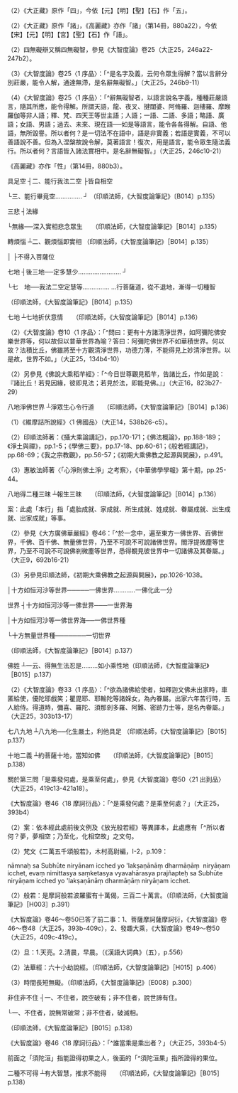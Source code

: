 [^1]: 參見《大般若波羅蜜多經》卷416〈18
修治地品〉：「^云何菩薩摩訶薩應遠離相想？善現！若菩薩摩訶薩觀貪等惑無所有故，是為菩薩摩訶薩應遠離相想。」（大正7，86b14-17）

[^2]: 參見《大般若波羅蜜多經》卷416〈18
修治地品〉：「^云何菩薩摩訶薩應遠離見執？善現！若菩薩摩訶薩都不見有諸見性故，是為菩薩摩訶薩應遠離見執。」（大正7，86b17-19）

[^3]: 「不著十八界」與「不著十二入」位置互換【石】。（大正25，416d，n.10）

[^4]: 參見《大般若波羅蜜多經》卷416〈18
修治地品〉：「^云何菩薩摩訶薩應遠離依佛見執？善現！若菩薩摩訶薩知依佛見執不得見佛故，是為菩薩摩訶薩應遠離依佛見執。」（大正7，86c15-18）

[^5]: 三三昧：自相空，不念諸相，三界中不作。（印順法師，《大智度論筆記》〔E003〕p.289）

[^6]: 〔佛〕－【宋】【元】【明】【宮】【聖】。（大正25，416d，n.11）

[^7]: 參見《大般若波羅蜜多經》卷416〈18
修治地品〉：「^云何菩薩摩訶薩應圓滿悲愍有情，及於有情無所執著？善現！若菩薩摩訶薩已得大悲及嚴淨土都無所執，是為菩薩摩訶薩應圓滿悲愍有情，及於有情無所執著。」（大正7，87a14-17）

[^8]: 參見《大般若波羅蜜多經》卷416〈18
修治地品〉：「^云何菩薩摩訶薩應圓滿通達真實理趣，及於此中無所執著？善現！若菩薩摩訶薩於一切法真實理趣，雖如實通達而無所通達都無所執，是為菩薩摩訶薩應圓滿通達真實理趣，及於此中無所執著。」（大正7，87a25-b1）

[^9]: 作故＝作故忍【宋】【宮】【聖】【石】，＝作忍故【元】【明】。（大正25，416d，n.13）

[^10]: 參見《大般若波羅蜜多經》卷416〈18
修治地品〉：「^云何菩薩摩訶薩應圓滿無生忍智？善現！若菩薩摩訶薩忍一切法無生、無滅、無所造作，及知名色畢竟不生，是為菩薩摩訶薩應圓滿無生忍智。」（大正7，87b1-4）

[^11]: （一）＋心【元】【明】【石】。（大正25，416d，n.14）

[^12]: 行＝作【石】。（大正25，416d，n.15）

[^13]: 參見《大般若波羅蜜多經》卷416〈18
修治地品〉：「^云何菩薩摩訶薩應圓滿說一切法一相理趣？善現！若菩薩摩訶薩於一切法行不二相，是為菩薩摩訶薩應圓滿說一切法一相理趣。」（大正7，87b4-7）

[^14]: 參見《大般若波羅蜜多經》卷416〈18
修治地品〉：「^云何菩薩摩訶薩應圓滿滅除分別？善現！若菩薩摩訶薩於一切法不起分別，是為菩薩摩訶薩應圓滿滅除分別。」（大正7，87b7-10）

[^15]: 想＝相【石】。（大正25，416d，n.16）

[^16]: 想＝相【聖】。（大正25，416d，n.17）

[^17]: 參見《大般若波羅蜜多經》卷416〈18
修治地品〉：「^云何菩薩摩訶薩應圓滿遠離諸想？善現！若菩薩摩訶薩遠離小、大及無量想，是為菩薩摩訶薩應圓滿遠離諸想。」（大正7，87b10-13）

[^18]: 參見《大般若波羅蜜多經》卷416〈18
修治地品〉：「^云何菩薩摩訶薩應圓滿遠離諸見？善現！若菩薩摩訶薩遠離聲聞、獨覺地見，是為菩薩摩訶薩應圓滿遠離諸見。」（大正7，87b13-15）

[^19]: 參見《大般若波羅蜜多經》卷416〈18
修治地品〉：「^云何菩薩摩訶薩應圓滿遠離煩惱？善現！若菩薩摩訶薩棄捨一切有漏煩惱習氣相續，是為菩薩摩訶薩應圓滿遠離煩惱。」（大正7，87b15-18）

[^20]: 〔故〕－【宋】【宮】【聖】。（大正25，416d，n.18）

[^21]: 參見《大般若波羅蜜多經》卷416〈18
修治地品〉：「^云何菩薩摩訶薩應圓滿止觀地？善現！若菩薩摩訶薩修一切智、一切相智，是為菩薩摩訶薩應圓滿止觀地。」（大正7，87b18-20）

[^22]: （慧地）＋調意【元】【明】。（大正25，416d，n.19）

[^23]: 參見《大般若波羅蜜多經》卷416〈18
修治地品〉：「^云何菩薩摩訶薩應圓滿調伏心性？善現！若菩薩摩訶薩不著三界，是為菩薩摩訶薩應圓滿調伏心性。」（大正7，87b20-23）

[^24]: 〔一〕－【宮】。（大正25，416d，n.20）

[^25]: 國＝界【宋】【元】【明】【宮】【聖】下同。（大正25，416d，n.21）

[^26]: 〔云何菩薩〕－【聖】。（大正25，416d，n.22）

[^27]: 參見《大般若波羅蜜多經》卷416〈18
修治地品〉：「^云何菩薩摩訶薩應圓滿見諸佛土，如其所見而自嚴淨種種佛土？善現！若菩薩摩訶薩住一佛土，能見十方無邊佛國，亦能示現，而曾不生佛國土想。又為成熟諸有情故，現處三千大千世界轉輪王位而自莊嚴，亦能棄捨而無所執，是為菩薩摩訶薩應圓滿見諸佛土，如其所見而自嚴淨種種佛土。」（大正7，87c15-22）

[^28]: （1）四＝五【元】【明】【聖】【石】。（大正25，416d，n.23）

（2）《大正藏》原作「四」，今依【元】【明】【聖】【石】作「五」。

[^29]: 而＝所【宋】【元】【明】【宮】。（大正25，416d，n.24）

[^30]: 無邊＋（身）【宋】【宮】。（大正25，416d，n.25）

[^31]: 《大正藏》原作「世界量」，今依《高麗藏》作「量世界」（第14冊，880a18）。

[^32]: 犍闥婆＝揵闥婆【宋】【元】【明】【宮】，＝揵闥波【聖】下同。（大正25，417d，n.1）

[^33]: （1）諸＝語【宋】【元】【明】【宮】【聖】【石】。（大正25，417d，n.2）

（2）《大正藏》原作「諸」，《高麗藏》亦作「諸」（第14冊，880a22），今依【宋】【元】【明】【宮】【聖】【石】作「語」。

[^34]: （1）辭辯：四無礙辯（義無礙辯、法無礙辯、辭無礙辯、樂說無礙智）中之「辭無礙辯」。

（2）四無礙辯又稱四無礙智，參見《大智度論》卷25（大正25，246a22-247b2）。

（3）《大智度論》卷25〈1
序品〉：「^是名字及義，云何令眾生得解？當以言辭分別莊嚴，能令人解，通達無滯，是名辭無礙智。」（大正25，246b9-11）

（4）《大智度論》卷25〈1
序品〉：「^辭無礙智者，以語言說名字義，種種莊嚴語言，隨其所應，能令得解。所謂天語，龍、夜叉、揵闥婆、阿脩羅、迦樓羅、摩睺羅伽等非人語；釋、梵、四天王等世主語；人語；一語、二語、多語；略語、廣語；女語、男語；過去、未來、現在語──如是等語言，能令各各得解。自語、他語，無所毀譽。所以者何？是一切法不在語中，語是非實義；若語是實義，不可以善語說不善。但為入涅槃故說令解，莫著語言！復次，用是語言，能令眾生隨法義行。所以者何？言語皆入諸法實相中。是名辭無礙智。」（大正25，246c10-21）

[^35]: 參見《大般若波羅蜜多經》卷416〈18
修治地品〉：「^云何菩薩摩訶薩應圓滿入胎具足？善現！若菩薩摩訶薩雖一切生處實恒化生，而為益有情現入胎藏，於中具足無邊勝事，是為菩薩摩訶薩應圓滿入胎具足。」（大正7，88b3-6）

[^36]: 性＝姓【宋】【元】【明】【宮】【石】。（大正25，417d，n.4）

《高麗藏》亦作「性」（第14冊，880b3）。

[^37]: 參見《大般若波羅蜜多經》卷416〈18
修治地品〉：「^云何菩薩摩訶薩應圓滿種姓具足？善現！若菩薩摩訶薩常在過去諸菩薩摩訶薩種姓中生，是為菩薩摩訶薩應圓滿種姓具足。」（大正7，88b13-16）

[^38]: 參見《大般若波羅蜜多經》卷416〈18
修治地品〉：「^云何菩薩摩訶薩應圓滿生身具足？善現！若菩薩摩訶薩於初生時，其身具足一切相好，放大光明遍照無邊諸佛世界，亦令彼界六種變動，有情遇者無不蒙益，是為菩薩摩訶薩應圓滿生身具足。」（大正7，88b19-24）

[^39]: 必＝畢【石】。（大正25，417d，n.5）

[^40]: 善＋（根）【宋】【元】【明】【宮】。（大正25，417d，n.6）

[^41]: （清）＋淨【石】。（大正25，417d，n.7）

[^42]: 參見《大般若波羅蜜多經》卷416〈18
修治地品〉：「^云何菩薩摩訶薩應圓滿一切功德成辦具足？善現！若菩薩摩訶薩滿足殊勝福慧資糧，成就有情、嚴淨佛土，是為菩薩摩訶薩應圓滿一切功德成辦具足。」（大正7，88c7-10）

[^43]: 參見印順法師，《初期大乘佛教之起源與開展》，p.707、pp.710-711。

[^44]: （圓）＋滿【元】【明】。（大正25，417d，n.8）

[^45]: 為＝名【石】。（大正25，417d，n.9）

[^46]: 參見《大般若波羅蜜多經》卷416〈18
修治地品〉：「^云何菩薩摩訶薩住第十地已，與諸如來應言無別？善現！是菩薩摩訶薩已圓滿六波羅蜜多，乃至已圓滿十八佛不共法，具一切智、一切相智，若復永斷一切煩惱習氣相續便住佛地。由此故說：若菩薩摩訶薩住第十地已，與諸如來應言無別。」（大正7，88c11-17）

[^47]: 忍＝人【聖】【石】。（大正25，417d，n.10）

[^48]: 參見《大般若波羅蜜多經》卷416〈18
修治地品〉：「^善現！云何菩薩摩訶薩住第十地趣如來地？善現！是菩薩摩訶薩方便善巧，行六波羅蜜多、四念住乃至十八佛不共法，超淨觀地、種姓地、第八地、具見地、薄地、離欲地、已辦地、獨覺地及菩薩地，又能永斷一切煩惱習氣相續，便成如來、應、正等覺住如來地。善現！如是菩薩摩訶薩住第十地趣如來地。」（大正7，88c17-24）

[^49]: 〔是名〕－【宋】【元】【明】【宮】。（大正25，417d，n.11）

[^50]: （論）＋者【明】，者＝釋【石】。（大正25，417d，n.12）

[^51]: 我等二十法，即第七地菩薩不著我、不著眾生乃至不著依戒見等二十法，參見《摩訶般若波羅蜜經》卷6〈20
發趣品〉（大正8，257a27-b9)，《大智度論》卷50（大正25，416b7-22）。

[^52]: 《正觀》，（6），p.137：我不可得，參見《大智度論》卷12（大正25，148b3-150a17）、卷31（大正25，295c-296a）、卷42（大正25，364c21-365a15，368c28-369a24）。

[^53]: 一＝必【宋】【宮】【聖】。（大正25，417d，n.13）

[^54]: ┌一、能行十八空............... ┐

具足空 ┤二、能行我法二空 ├皆自相空

└三、能行畢竟空............... ┘
（印順法師，《大智度論筆記》〔B014〕p.135）

[^55]: 〔利根〕－【石】。（大正25，417d，n.14）

[^56]: （自）＋相【元】【明】。（大正25，417d，n.15）

[^57]: 三事：空、無相、無作。

[^58]: 上以說三＝已上說【宋】【元】【明】，＝以上說【宮】【聖】。（大正25，417d，n.16）

[^59]: 《正觀》，（6），p.137：就「具足空」解說，參見《大智度論》卷50（大正25，417b2-15）。

[^60]: 〔眾〕－【宋】【元】【明】【宮】【聖】【石】。（大正25，417d，n.17）

[^61]: 參見《大智度論》卷20（大正25，208c-209a）、卷40（大正25，350b25-29）。

[^62]: 〔性〕－【宋】【元】【明】【宮】【聖】。（大正25，417d，n.18）

[^63]: ┌生緣

三悲 ┤法緣

└無緣──深入實相悲念眾生　　（印順法師，《大智度論筆記》［B014］p.135）

[^64]: 〔則〕－【宋】【元】【明】【宮】。（大正25，417d，n.19）

[^65]: 國＋（土）【石】。（大正25，417d，n.20）

[^66]: 今＝令【宋】【元】【明】【宮】。（大正25，417d，n.21）

[^67]: 《正觀》，（6），p.137：參見《大智度論》卷5〈1
序品〉：「^善法、不善法、有漏、無漏、有為、無為等法──如是諸法入不二入法門，入實法相門。如是入竟，是中深入諸法實相時，心忍直入、無諍無礙，是名法等忍。」（大正25，97b22-29）

[^68]: 《正觀》，（6），p.137：參見《大智度論》卷15（大正25，170b16-172a4），《大智度論》卷18（大正25，190b10-191a1），《大智度論》卷43（大正25，370a21-c23）。

[^69]: 法忍＝忍法【宋】【元】【明】【宮】【聖】。（大正25，417d，n.23）

[^70]: 〔名〕－【宋】【元】【明】【宮】。（大正25，417d，n.24）

[^71]: 說諸＝諸說【宋】【宮】。（大正25，417d，n.25）

[^72]: 不二法：根塵不生識。（印順法師，《大智度論筆記》〔E007〕p.299）

[^73]: 七住菩薩：轉法見。（印順法師，《大智度論筆記》〔E006〕p.297）

[^74]: ┌一、七地前折伏粗煩惱──愛見慢等細者七地離

轉煩惱 ┴二、觀煩惱即實相
（印順法師，《大智度論筆記》［B014］p.135）

[^75]: 參見Lamotte（1980, p.2428, n.1）：參見《智度論》卷39〈4
往生品〉：「^小乘人畏三惡道故，以十不善業為罪。大乘人以一切能生著心取相法，與三解脫門相違者名為罪。以是事異故，名為大乘。若見有是三業雖不起惡，亦不名牢固；不見是身口意是三業根本，是為牢固。是菩薩法空故，不見是三事──用是三事起慳貪相、犯戒相、瞋恚相、懈怠相、散亂相、愚癡相。因無故果亦無；如無樹則無蔭，若能如是觀者，則能除身口意麁業。問曰：先說罪業今何以故言麁業？答曰：麁業、罪業無異，罪即是麁，不名為細。復次，聲聞人以身口不善業名為麁，意不善業名為細；瞋恚、邪見等諸結使名為麁罪，愛慢等結使名為細罪；三惡覺──所謂欲覺、瞋覺、惱覺名為麁；親里覺、國土覺、不死覺名為細，但善覺名為微細。於摩訶衍中盡皆為麁。以是故，此說麁罪。」（大正25，345c19-346a5）

[^76]: 是＝者【宋】【宮】。（大正25，417d，n.26）

[^77]: 即＝則【宋】【宮】。（大正25，417d，n.27）

[^78]: 煩惱即實相。（印順法師，《大智度論筆記》〔E007〕p.299）

[^79]: ┌初三地──慧多定少........................ ┐

│ ├不得入菩薩位

七地 ┤後三地──定多慧少........................ ┘

└七　地──我法二空定慧等...............
...行菩薩道，從不退地，漸得一切種智

（印順法師，《大智度論筆記》［B014］p.135）

[^80]: 今＝令【宋】【元】【明】【宮】＊。（大正25，417d，n.21）

[^81]: 先於＝於先【宋】【元】【明】【宮】。（大正25，417d，n.29）

[^82]: 〔伏〕－【宋】【元】【明】【宮】【聖】。（大正25，418d，n.1）

[^83]: ┌六地折伏五情

七地 ┴七地折伏意情　　（印順法師，《大智度論筆記》［B014］p.136）

[^84]: 七住菩薩：肉身。入定不著習氣，出定有習氣。（印順法師，《大智度論筆記》〔E006〕p.297）

[^85]: 以＝已【宋】【宮】。（大正25，418d，n.2）

[^86]: 知＝如【宋】【元】【明】【宮】。（大正25，418d，n.3）

[^87]: 〔二劫乃至〕－【宋】【宮】【聖】。（大正25，418d，n.4）

[^88]: 差＝瘥【宋】【元】【明】【宮】。（大正25，418d，n.5）

[^89]: 還＝眾【宋】【宮】。（大正25，418d，n.6）

[^90]: 七住菩薩：欲自滅心，十方佛勸。（印順法師，《大智度論筆記》〔E006〕p.297）

[^91]: （1）參見《佛說無量壽經》卷上（大正12，267b19-c13）。

（2）《大智度論》卷10〈1
序品〉：「^問曰：更有十方諸清淨世界，如阿彌陀佛安樂世界等，何以故但以普華世界為喻？答曰：阿彌陀佛世界不如華積世界。何以故？法積比丘，佛雖將至十方觀清淨世界，功德力薄，不能得見上妙清淨世界。以是故，世界不如。」（大正25，134b4-10）

[^92]: 《正觀》，（6），p.137：參見《大智度論》卷10（大正25，134b）、卷38（大正25，342c28-343a4）、卷39（大正25，344b1-16）。

[^93]: （聖）＋王【宋】【元】【明】【宮】。（大正25，418d，n.7）

[^94]: （1）參見《摩訶般若波羅蜜經》卷6〈20
發趣品〉：「^云何菩薩如實觀佛身？如實觀法身故。」（大正8，259b8）

（2）另參見《佛說大乘稻芉經》：「^今日世尊觀見稻芉，告諸比丘，作如是說：『諸比丘！若見因緣，彼即見法；若見於法，即能見佛。』」（大正16，823b27-29）

[^95]: 法＝出【聖】。（大正25，418d，n.9）

[^96]: 法身：法空不可得。（印順法師，《大智度論筆記》〔E007〕p.299）

[^97]: 法空：緣生無性。（印順法師，《大智度論筆記》〔E007〕p.299）

[^98]: 《正觀》，（6），p.138：參見《大智度論》卷24（大正25，238c27-239a26）。

[^99]: ┌菩薩自淨其身

八地淨佛世界
┴淨眾生心令行道　　（印順法師，《大智度論筆記》［B014］p.136）

[^100]: （此）＋彼【石】。（大正25，418d，n.10）

[^101]: 「心淨眾生淨，心淨國土淨」，參見：

（1）《維摩詰所說經》〈1 佛國品〉（大正14，538b26-c5）。

（2）印順法師著：《攝大乘論講記》，pp.170-171；《佛法概論》，pp.188-189；《淨土與禪》，pp.1-5；《學佛三要》，pp.17-18、pp.60-61；《般若經講記》，pp.68-69；《我之宗教觀》，pp.56-57；《初期大乘佛教之起源與開展》，p.491。

（3）惠敏法師著〈「心淨則佛土淨」之考察〉，《中華佛學學報》第十期，pp.25-44。

[^102]: 作＝住【聖】。（大正25，418d，n.11）

[^103]: 四種兵：象兵、馬兵、車兵、步兵。參見《雜阿含經》卷40（1114經）（大正2，294a16）；《長阿含經》卷4《遊行經》（大正1，29b16-18）；《最勝問菩薩十住除垢斷結經》卷8（大正10，1030c5-6）等。

[^104]: 殺活：1.謂死與生。2.指定人之死活。（《漢語大詞典》（六），p.1491）

[^105]: 今＝念【宋】【元】【明】【宮】。（大正25，418d，n.12）

[^106]: ┌如幻三昧

八地得二種三昧
┴報生三昧　　（印順法師，《大智度論筆記》［B014］p.136）

[^107]: 役用：1.役使；使用。（《漢語大詞典》（三），p.926）

[^108]: 役力：猶效力。晉陸雲《〈盛德頌〉序》："臣命違千載之運，身生四百之外，恨不得役力聖明之鑒，寓目風塵之會。"（《漢語大詞典》（三），p.925）

[^109]: 本行：九地中攝。（印順法師，《大智度論筆記》［H014］p.405）

案：此處「本行」指「處胎成就、家成就、所生成就、姓成就、眷屬成就、出生成就、出家成就」等事。

[^110]: 所應＝應所【宋】【宮】【聖】。（大正25，418d，n.13）

[^111]: 或＝有【石】。（大正25，418d，n.14）

[^112]: （1）華嚴經：一佛世界［義似出此］。（印順法師，《大智度論筆記》［H017］p.409）

（2）參見《大方廣佛華嚴經》卷46：「^於一念中，遍至東方一佛世界、百佛世界，千佛、百千佛、無量佛世界，乃至不可說不可說諸佛世界。閻浮提微塵等世界，乃至不可說不可說佛剎微塵等世界，悉得覩見彼世界中一切諸佛及其眷屬。」（大正9，692b16-21）

（3）另參見印順法師，《初期大乘佛教之起源與開展》，pp.1026-1038。

[^113]: ┌三千大千世界────────一世界

│十方如恒河沙等世界─────一佛世界............一佛化此一分

世界 ┤十方如恒河沙等一佛世界───一世界海

│十方如恒河沙等一佛世界海──一佛世界種

└十方無量世界種───────一切世界

（印順法師，《大智度論筆記》［B014］p.137）

[^114]: 六度：前五──福；第六──慧。（印順法師，《大智度論筆記》〔E007〕p.298）

[^115]: 智＋（慧）【石】。（大正25，418d，n.15）

[^116]: 故＋（願智故）【石】。（大正25，418d，n.16）

[^117]: 菩薩入胎：二說。（印順法師，《大智度論筆記》〔E007〕p.299）

[^118]: 下＋（故）【聖】。（大正25，419d，n.1）

[^119]: 案：經中第五法是「家成就」，第六法是「所生成就」，論之次第與經所說相反。

[^120]: 俟（^ㄙˋ）：2.等待。（《漢語大詞典》（一），p.1433）

[^121]: 俟待＝使侍【聖】。（大正25，419d，n.2）

[^122]: 第六法「^所生成就」，《摩訶般若波羅蜜經》僅提到「^若剎利家生，若婆羅門家生故」（大正25，417a3-4），而《大智度論》另提及「放大光明，照無量世界」，此似與第九法「云何菩薩出生成就？生時光明遍照無量無邊世界，亦不取相故」（大正25，417a7-8）有關。

[^123]: 某＝其【聖】【石】。（大正25，419d，n.3）

[^124]: 〔生〕－【石】。（大正25，419d，n.4）

[^125]: 案：經中第五法是「家成就」，第六法是「所生成就」，論之次第與經所說相反。

[^126]: 〔利〕－【石】。（大正25，419d，n.5）

[^127]: 生＋（成就）【元】【明】。（大正25，419d，n.6）

[^128]: 參見《長阿含經》卷1（1經）《大本經》（大正1，2a16-19）。

[^129]: 得＝是【石】。（大正25，419d，n.9）

[^130]: 姓＝性【元】【明】。（大正25，419d，n.10）

[^131]: ┌一云、初深心牢固是

佛姓
┴一云、得無生法忍是.........如小乘性地（印順法師，《大智度論筆記》［B015］p.137）

[^132]: （1）《高麗藏》作「瞿毗耶」（第14冊，883c）。

（2）《大智度論》卷33〈1
序品〉：「^欲為諸佛給使者，如釋迦文佛未出家時，車匿給使，優陀耶戲笑；瞿毘耶、耶輸陀等諸婇女，為內眷屬。出家六年苦行時，五人給侍。得道時，彌喜、羅陀、須那剎多羅、阿難、密跡力士等，是名內眷屬。」（大正25，303b13-17）

[^133]: 參見Lamotte（1980, p.2441, n.1）：參見《方廣佛華嚴經》卷75〈39
入法界品〉：^「爾時善財童子詣彼釋女瞿波之所，頂禮其足合掌而住，作如是言：『聖者！我已先發阿耨多羅三藐三菩提心，而未知菩薩云何於生死中，而不為生死過患所染？了法自性，而不住聲聞、辟支佛地？具足佛法，而修菩薩行？住菩薩地，而入佛境界？超過世間，而於世受生？成就法身，而示現無邊種種色身？證無相法，而為眾生示現諸相？知法無說，而廣為眾生演說諸法？知眾生空，而恒不捨化眾生事？雖知諸佛不生不滅，而勤供養，無有退轉？雖知諸法無業無報，而修諸善行恒不止息？』」（大正10，406c8-17）

[^134]: 毘＝鞞【宋】【元】【明】【宮】。（大正25，419d，n.11）

[^135]: 不可思議經：瞿毘耶眷屬皆住不退。（印順法師，《大智度論筆記》［H016］p.408）

[^136]: 共＝具【宋】【宮】。（大正25，419d，n.12）

[^137]: 居士寶，又稱為「主藏寶、典藏寶」，為轉輪聖王七寶（輪寶、象寶、馬寶、珠寶、玉女寶、典藏寶、典兵寶）之一。參見《長阿含經》卷3（2經）《遊行經》（大正1，22b18-c6）。

[^138]: 第九法「出生成就」，《經》說「^云何菩薩出生成就？生時光明遍照無量無邊世界，亦不取相故。」（大正25，417a7-8）此處《論》未解釋，然前釋第六法「生成就」時卻提到「^菩薩從母右脇出，如滿月從雲中出，放大光明，照無量世界」（大正25，419a11-13）。

[^139]: 婇＝綵【聖】。（大正25，419d，n.13）

[^140]: 狀＝然【聖】。（大正25，419d，n.14）

[^141]: 齎（^ㄐㄧ）持：攜帶，攜持。（《漢語大詞典》（十二），p.1443）

[^142]: 〔王〕－【宋】【元】【明】【宮】【聖】。（大正25，419d，n.15）

[^143]: 捧＝奉【石】。（大正25，419d，n.16）

[^144]: 《正觀》，（6），p.138：參見《智度論》卷50（大正25，417a11-13）。

[^145]: 〔葉〕－【聖】。（大正25，419d，n.17）

[^146]: ┌七地───破諸煩惱，自利具足

七八九地 ┴八九地──化生嚴土，利他具足
（印順法師，《大智度論筆記》［B015］p.137）

[^147]: 〔他〕－【宋】【元】【明】【宮】【聖】【石】。（大正25，419d，n.18）

[^148]: ┌約三乘共地，即是佛地

十地二義
┴約菩薩十地，當知如佛　　（印順法師，《大智度論筆記》［B015］p.138）

[^149]: （諸）＋菩薩【宋】【元】【明】【宮】。（大正25，419d，n.19）

[^150]: 參見《大智度論》卷46〈18
摩訶衍品〉：「^爾時，須菩提白佛言：『世尊！^（1）^何等是菩薩摩訶薩摩訶衍？^（2）^云何當知菩薩摩訶薩發趣大乘？^（3）^是乘發何處？是乘至何處？^（4）^當住何處？^（5）^誰當乘是乘出者？』」（大正25，393b2-5）

關於第三問「是乘發何處，是乘至何處」，參見《大智度論》卷50〈21
出到品〉（大正25，419c13-421a18）。

[^151]: 《摩訶般若波羅蜜經》卷5〈18
問乘品〉：「^是乘發何處？是乘至何處？」（大正8，250a4）

《大智度論》卷46〈18
摩訶衍品〉：「^是乘發何處？是乘至何處？」（大正25，393b4）

[^152]: 參見《大般若波羅蜜多經》卷416〈19
出住品〉：^「復次，善現！汝問『如是大乘從何處出至何處住』者，善現！如是大乘從三界中出，至一切智智中住，然以無二為方便故無出無住。所以者何？善現！若大乘、若一切智智，如是二法非相應非不相應，無色、無見、無對，一相，所謂無相。」（大正7，88c26-89a2）

[^153]: 參見《大般若波羅蜜多經》卷416〈19
出住品〉：「^善現！諸有欲令無相之法有出住者，則為欲令真如空、實際、不思議界、安隱界、寂靜界、斷界、離界、滅界空亦有出住，然真如空乃至滅界空，不能從三界中出，亦不能至一切智智中住。何以故？真如空真如空自性空，乃至滅界空滅界空自性空故。」（大正7，89a7-12）

[^154]: 〔人〕－【聖】。（大正25，419d，n.24）

[^155]: 無＋（上）【聖】。（大正25，419d，n.25）

[^156]: （1）《放光般若經》卷4〈22
問出衍品〉：「^欲出生無相法者，為欲出生夢、幻、炎、響、光、影。欲出生無相法者，為欲出生如來之所作化。何以故？夢、幻、炎、響、光、影及如來所化，亦不出三界亦不住薩云若。何以故？夢以夢事空，炎事、幻事、響光事、影事，乃至如來所化事皆自空。」（大正8，29c20-25）

（2）案：依本經此處前後文例及《放光般若經》等異譯本，此處應有「^所以者何？夢，夢相空；乃至化，化相空故」之文句。

[^157]: 波＝婆【聖】，〔波〕－【石】。（大正25，420d，n.1）

[^158]: 波羅蜜＋（相）【元】【明】。（大正25，420d，n.2）

[^159]: 四念處＋（性）【宋】【元】【明】【宮】。（大正25，420d，n.4）

[^160]: 分＋（性）【宋】【元】【明】【宮】。（大正25，420d，n.5）

[^161]: 阿羅漢＋（性）【宋】【元】【明】【宮】。（大正25，420d，n.6）

[^162]: 佛＋（性）【宋】【元】【明】【宮】。（大正25，420d，n.7）

[^163]: 佛＋（性）【宋】【元】【明】【宮】。（大正25，420d，n.7-1）

[^164]: 〔道〕－【石】。（大正25，420d，n.8）

[^165]: （1）參見《大般若波羅蜜多經》卷416〈19
出住品〉：「^善現！諸有欲令無相之法有出住者，則為欲令名字、假想、施設、言說空亦有出住，然名字、假想、施設、言說空不能從三界中出，亦不能至一切智智中住。何以故？名字、假想、施設、言說空，名字、假想、施設、言說空自性空故。」（大正7，90b26-c1）

（2）梵文《二萬五千頌般若》，木村高尉編，I-2，p.109：

nāmnaḥ sa Subhūte niryānam icched yo 'lakṣaṇānāṃ dharmāṇāṃ 
niryāṇam icchet, evaṃ nimittasya saṃketasya vyavahārasya
prajñapteḥ sa Subhūte niryāṇam icched yo 'lakṣaṇānāṃ dharmāṇāṃ
niryāṇam icchet.

[^166]: 性＝無作【宋】【元】【明】【宮】【聖】【石】。（大正25，420d，n.9）

[^167]: 參見《大般若波羅蜜多經》卷416〈19
出住品〉：「^善現！諸有欲令無相之法有出住者，則為欲令無生無滅、無染無淨、無相無為空亦有出住，然無生無滅、無染無淨、無相無為空不能從三界中出，亦不能至一切智智中住。何以故？無生無滅、無染無淨、無相無為空無生無滅、無染無淨、無相無為空自性空故。」（大正7，90c1-7）

[^168]: 〔至〕－【宋】【元】【明】【宮】【聖】。（大正25，420d，n.10）

[^169]: 〔法〕－【宋】【元】【明】【宮】。（大正25，420d，n.11）

[^170]: 參見《大般若波羅蜜多經》卷416：「^善現！由此因緣，如是大乘從三界中出，至一切智智中住，然以無二為方便故無出無住。所以者何？無相之法無動轉故。」（大正7，90c7-10)

[^171]: 稱：5.述說，聲稱。（《漢語大詞典》（八），p.111）

[^172]: （1）般若數量：十萬偈。（印順法師，《大智度論筆記》〔E008〕p.300）

（2）般若：是摩訶般若波羅蜜有十萬偈，三百二十萬言。（印順法師，《大智度論筆記》［H003］p.391）

[^173]: 須菩提問了五個問題，參見《摩訶般若波羅蜜經》卷5〈18
問乘品〉，「^爾時，須菩提白佛言：『世尊！^（1）^何等是菩薩摩訶薩摩訶衍？^（2）^云何當知菩薩摩訶薩發趣大乘？^（3）^是乘發何處？是乘至何處？^（4）^當住何處？^（5）^誰當乘是乘出者？』」（大正8，250a2-5）

《大智度論》卷46～卷50已答了前二事：1、菩薩摩訶薩摩訶衍，《大智度論》卷46～卷48（大正25，393b-409c），2、發趣大乘，《大智度論》卷49～卷50（大正25，409c-419c）。

[^174]: 〔異時〕－【宋】【元】【明】【宮】【聖】。（大正25，420d，n.13）

[^175]: （1）《大正藏》原作「日」，今依《高麗藏》作「旦」（第14冊，885b21）。

（2）旦：1.天亮。2.清晨，早晨。（《漢語大詞典》（五），p.556）

[^176]: （1）參見《妙法蓮華經》卷1〈1
序品〉：「^是時日月燈明佛從三昧起，因妙光菩薩，說大乘經，名《妙法蓮華》，教菩薩法，佛所護念，六十小劫不起于座。時會聽者亦坐一處，六十小劫身心不動，聽佛所說，謂如食頃。是時眾中無有一人若身若心而生懈惓。日月燈明佛於六十小劫說是經已，即於梵、魔、沙門、婆羅門及天、人、阿修羅眾中而宣此言：『如來於今日中夜當入無餘涅槃。』」（大正9，4a23-b2）

（2）法華經：六十小劫說經。（印順法師，《大智度論筆記》［H015］p.406）

（3）時間長短無礙。（印順法師，《大智度論筆記》〔E008〕p.300）

[^177]: 〔斷〕－【聖】。（大正25，420d，n.14）

[^178]: 不二法：斷菩薩著故說。（印順法師，《大智度論筆記》〔E007〕p.299）

[^179]: 《大智度論》卷50〈21
出到品〉：「^此中佛自說：大乘、薩婆若，是二法──不一故不合，不異故不散；六情所知盡虛妄故，無色、無形、無對、一相。」（大正25，420c13-15）

[^180]: 參見《大智度論》卷50〈21
出到品〉：「^摩訶衍、薩婆若是二法共，不合、不散、無色、無形、無對，一相所謂無相。」（大正25，419c16-18）

[^181]: 一相無相：導凡夫說。（印順法師，《大智度論筆記》〔E008〕p.300）

[^182]: 《正觀》，（6），p.138：如、法性，參見《大智度論》卷32（大正25，297b24-c12）。

[^183]: 〔法〕－【宋】【宮】。（大正25，420d，n.15）

[^184]: 《正觀》，（6），p.138：法相，參見《大智度論》卷6（大正25，102c26-29）、卷15（169c3-29；171a7-18）、卷18（194b1-195a13）、卷25（246a23-b11）、卷31（293a25-294c10）、卷32（298c）、卷53（436b15-18）、卷67（528b16-28）、卷70（550c10-15）。

[^185]: （此）＋五眾【石】。（大正25，420d，n.16）

[^186]: 六度：遣著故說空。（印順法師，《大智度論筆記》〔E008〕p.300）

[^187]: 〔俗〕－【宋】【元】【明】【宮】【石】。（大正25，421d，n.1）

[^188]: 二諦：有名相，無名相。（印順法師，《大智度論筆記》〔E002〕p.286）

[^189]: 《正觀》，（6），p.138：參見《智度論》卷25（大正25，246a23-c24）、卷36（大正25，326b20-327a19）、卷41（大正25，358a17-c8）、卷42（大正25，364c1-365a15）。

[^190]: 〔出〕－【聖】【石】。（大正25，421d，n.2）

[^191]: 參見《大智度論》卷46〈18
摩訶衍品〉：「^爾時，須菩提白佛言：『世尊！^（1）^何等是菩薩摩訶薩摩訶衍？^（2）^云何當知菩薩摩訶薩發趣大乘？^（3）^是乘發何處？是乘至何處？^（4）^當住何處？^（5）^誰當乘是乘出者？』」（大正25，393b2-5）

[^192]: 參見《大般若波羅蜜多經》卷417〈19
出住品〉：「^復次，善現！汝問『如是大乘為何所住』者，善現！如是大乘都無所住。所以者何？以一切法皆無所住。何以故？諸法住處不可得故。善現！如是大乘以無所得而為方便住無所住。」（大正7，90c18-21）

[^193]: 起＝相【宋】【元】【明】【宮】【聖】。（大正25，421d，n.3）

[^194]: 參見《大般若波羅蜜多經》卷417〈19
出住品〉：「^善現！如法界非住非不住。所以者何？以法界自性無住無不住。何以故？法界自性法界自性空故，大乘亦爾，非住非不住。」（大正7，90c21-24）

[^195]: 〔乃至無作相〕－【宋】【元】【明】【宮】【聖】【石】。（大正25，421d，n.5）

[^196]: 相＝法【元】【石】。（大正25，421d，n.6）

[^197]: 作＝住【聖】。（大正25，421d，n.7）

[^198]: 作＝住【聖】。（大正25，421d，n.7）

[^199]: 住處＝所住【宋】【宮】【聖】，＝所住處【元】【明】。（大正25，421d，n.8）

[^200]: 法＝故【石】。（大正25，421d，n.9）

[^201]: 參見《大般若波羅蜜多經》卷417〈19
出住品〉：「^善現！由此因緣，如是大乘雖無所住，而以無二為方便故住無所住。」（大正7，92b6-8）

[^202]: 《大智度論》卷50〈21
出到品〉：「^直以至佛，更無勝處可去，故言住。」（大正25，420c7-8）

[^203]: 《正觀》，（6），p.138：參見《大智度論》卷50（大正25，419c14-18）的經文與（大正25，420c3-15）論的解說。

[^204]: 此＝是【石】。（大正25，421d，n.10）

[^205]: 有＝自【宋】【宮】。（大正25，421d，n.11）

[^206]: ┌一、不住者，自相中不住；非不住者，異相中不住。

非住非不住 ┤一、不住者，說空破有；非不住者，說世諦有住。

└一、不住者，說無常破常；非不住者，破滅相。

（印順法師，《大智度論筆記》［B015］p.138）

[^207]: 法＝相【石】。（大正25，421d，n.12）

[^208]: 參見《大智度論》卷46〈18
摩訶衍品〉：「^爾時，須菩提白佛言：『世尊！^（1）^何等是菩薩摩訶薩摩訶衍？^（2）^云何當知菩薩摩訶薩發趣大乘？^（3）^是乘發何處？是乘至何處？^（4）^當住何處？^（5）^誰當乘是乘出者？』」（大正25，393b2-5）

[^209]: 《摩訶般若波羅蜜經》卷5〈18
問乘品〉：「^誰當乘是乘出者？」（大正8，250a4-5）

《大智度論》卷46〈18
摩訶衍品〉：「^誰當乘是乘出者？」（大正25，393b4-5）

[^210]: 〔及〕－【宋】【宮】【聖】。（大正25，421d，n.13）

[^211]: 參見《大般若波羅蜜多經》卷417〈19
出住品〉：「^復次，善現！汝問『誰復乘是大乘而出』者，善現！都無乘是大乘出者。何以故？善現！若所乘乘、若能乘者、若時、若處，如是一切皆無所有不可得故。所以者何？以一切法皆無所有都不可得，如何可言有所乘乘、有能乘者、乘時、乘處？故不可說實有乘是大乘出者。」（大正7，92b9-14）

[^212]: 知＝智【石】。（大正25，421d，n.14）

[^213]: 眾＝陰【石】。（大正25，421d，n.15）

[^214]: 參見《大般若波羅蜜多經》卷417〈19
出住品〉：「^善現！預流者無所有不可得故，乘大乘者亦不可得。所以者何？畢竟淨故。一來、不還、阿羅漢、獨覺、菩薩、如來亦無所有不可得故，乘大乘者亦不可得。所以者何？畢竟淨故。」（大正7，93a10-14）

[^215]: 得＋（須陀洹不可得）【石】。（大正25，421d，n.16）

[^216]: 〔欲〕－【宋】【宮】【聖】。（大正25，421d，n.17）

[^217]: （論）＋者【元】【明】，者＝釋【石】。（大正25，421d，n.18）

[^218]: 案：經舉乘、出者、所用法、出時等四法空，但論僅釋前三法。

[^219]: 〔者〕－【宋】【元】【明】【宮】【聖】。（大正25，421d，n.19）

[^220]: 「須陀洹乃至薩婆若」，指《摩訶般若波羅蜜經》卷6〈21
出到品〉所說：「^須陀洹不可得，乃至阿羅漢、辟支佛、菩薩、佛不可得，畢竟淨故。須陀洹果乃至阿羅漢果、辟支佛道、佛道、一切種智不可得，畢竟淨故。」（大正8，260c14-17）

前面之「須陀洹」指能證得初果之人，後面的「^須陀洹果」指所證得的果位。

[^221]: ┌有法，智慧少故不能得

二種不可得
┴有大智慧，推求不能得　　（印順法師，《大智度論筆記》［B015］p.138）

[^222]: 〔益〕－【宋】【宮】。（大正25，422d，n.1）